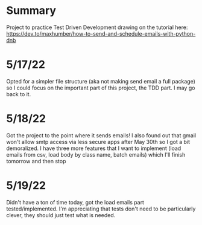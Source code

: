 # Summary 
Project to practice Test Driven Development drawing on the tutorial here: https://dev.to/maxhumber/how-to-send-and-schedule-emails-with-python-dnb


# 5/17/22
Opted for a simpler file structure (aka not making send email a full package) so I could focus on the important part of this project, the TDD part. I may go back to it. 
# 5/18/22
Got the project to the point where it sends emails! I also found out that gmail won't allow smtp access via less secure apps after May 30th so I got a bit demoralized. I have three more features that I want to implement (load emails from csv, load body by class name, batch emails) which I'll finish tomorrow and then stop

# 5/19/22 
Didn't have a ton of time today, got the load emails part tested/implemented. I'm appreciating that tests don't need to be particularly clever, they should just test what is needed. 